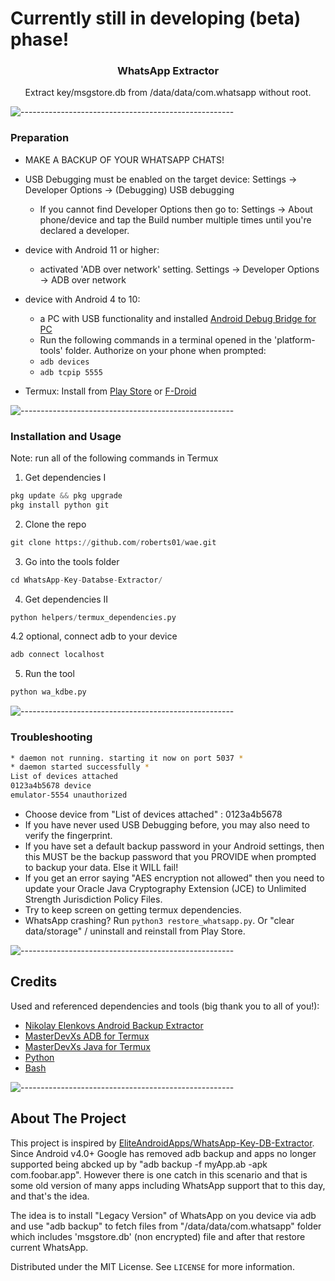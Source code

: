 # Currently still in developing (beta) phase!

<p align="center">
  <h3 align="center">WhatsApp Extractor</h3>
  <p align="center">
    Extract key/msgstore.db from /data/data/com.whatsapp without root.
    <br />
</p>

![-----------------------------------------------------](https://raw.githubusercontent.com/andreasbm/readme/master/assets/lines/aqua.png)

### Preparation 

* MAKE A BACKUP OF YOUR WHATSAPP CHATS!
* USB Debugging must be enabled on the target device: Settings -> Developer Options -> (Debugging) USB debugging  
  * If you cannot find Developer Options then go to: Settings -> About phone/device and tap the Build number multiple times until you're declared a developer.

* device with Android 11 or higher:
  * activated 'ADB over network' setting. Settings -> Developer Options -> ADB over network
* device with Android 4 to 10:
  * a PC with USB functionality and installed [Android Debug Bridge for PC](https://developer.android.com/studio/releases/platform-tools)
  * Run the following commands in a terminal opened in the 'platform-tools' folder. Authorize on your phone when prompted:
   * `adb devices`
   * `adb tcpip 5555`
* Termux: Install from [Play Store](https://play.google.com/store/apps/details?id=com.termux) or [F-Droid](https://f-droid.org/packages/com.termux)

![-----------------------------------------------------](https://raw.githubusercontent.com/andreasbm/readme/master/assets/lines/aqua.png)

### Installation and Usage 
Note: run all of the following commands in Termux

1. Get dependencies I
```python
pkg update && pkg upgrade
pkg install python git
```

2. Clone the repo
```python
git clone https://github.com/roberts01/wae.git
```
3. Go into the tools folder
```python
cd WhatsApp-Key-Databse-Extractor/
```

4. Get dependencies II
```python
python helpers/termux_dependencies.py
```

4.2 optional, connect adb to your device
```python
adb connect localhost
```

5. Run the tool
```python
python wa_kdbe.py
```

![-----------------------------------------------------](https://raw.githubusercontent.com/andreasbm/readme/master/assets/lines/aqua.png)

### Troubleshooting

```sh
* daemon not running. starting it now on port 5037 *
* daemon started successfully *
List of devices attached 
0123a4b5678 device
emulator-5554 unauthorized
```
* Choose device from "List of devices attached" : 0123a4b5678
* If you have never used USB Debugging before, you may also need to verify the fingerprint.  
* If you have set a default backup password in your Android settings, then this MUST be the  backup password that you PROVIDE when prompted to backup your data. Else it WILL fail!  
* If you get an error saying "AES encryption not allowed" then you need to update your Oracle Java Cryptography Extension (JCE) to Unlimited Strength Jurisdiction Policy Files.  
* Try to keep screen on getting termux dependencies.
* WhatsApp crashing? Run `python3 restore_whatsapp.py`. Or "clear data/storage" / uninstall and reinstall from Play Store.

![-----------------------------------------------------](https://raw.githubusercontent.com/andreasbm/readme/master/assets/lines/aqua.png)

## Credits
Used and referenced dependencies and tools (big thank you to all of you!):

* [Nikolay Elenkovs Android Backup Extractor](https://github.com/nelenkov/android-backup-extractor/releases)
* [MasterDevXs ADB for Termux](https://github.com/MasterDevX/Termux-ADB)
* [MasterDevXs Java for Termux](https://github.com/MasterDevX/Termux-Java)
* [Python](https://www.python.org/)
* [Bash](https://www.gnu.org/software/bash/)

![-----------------------------------------------------](https://raw.githubusercontent.com/andreasbm/readme/master/assets/lines/aqua.png)

## About The Project

This project is inspired by [EliteAndroidApps/WhatsApp-Key-DB-Extractor](https://github.com/EliteAndroidApps/WhatsApp-Key-DB-Extractor). Since Android v4.0+ Google has removed adb backup and apps no longer supported being abcked up by "adb backup -f myApp.ab -apk com.foobar.app". However there is one catch in this scenario and that is some old version of many apps including WhatsApp support that to this day, and that's the idea.

The idea is to install "Legacy Version" of WhatsApp on you device via adb and use "adb backup" to fetch files from "/data/data/com.whatsapp" folder which includes 'msgstore.db' (non encrypted) file and after that restore current WhatsApp.

Distributed under the MIT License. See `LICENSE` for more information.
